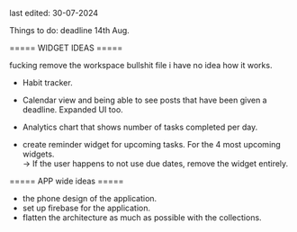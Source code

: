 last edited: 30-07-2024

Things to do: deadline 14th Aug.

===== WIDGET IDEAS =====

fucking remove the workspace bullshit file i have no idea how it works.

- Habit tracker.

- Calendar view and being able to see posts that have been given a deadline. Expanded UI too.

- Analytics chart that shows number of tasks completed per day.

- create reminder widget for upcoming tasks. For the 4 most upcoming widgets.  
  -> If the user happens to not use due dates, remove the widget entirely.

===== APP wide ideas =====

- the phone design of the application.
- set up firebase for the application.
- flatten the architecture as much as possible with the collections.
